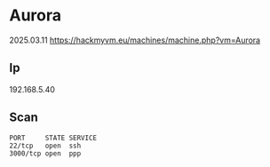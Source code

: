 # Aurora

2025.03.11 https://hackmyvm.eu/machines/machine.php?vm=Aurora

## Ip

192.168.5.40

## Scan

```
PORT     STATE SERVICE
22/tcp   open  ssh
3000/tcp open  ppp
```
